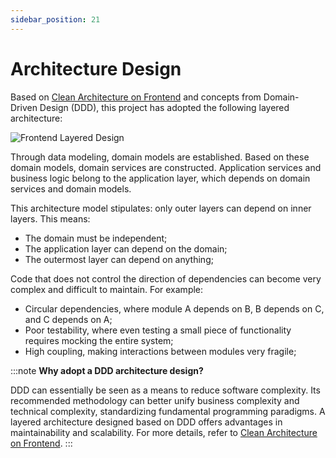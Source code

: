 ```yaml
---
sidebar_position: 21
---
```


# Architecture Design

Based on [Clean Architecture on Frontend](https://dev.to/bespoyasov/clean-architecture-on-frontend-4311) and concepts from Domain-Driven Design (DDD), this project has adopted the following layered architecture:

![Frontend Layered Design](/img/en/arch-design.png)

Through data modeling, domain models are established. Based on these domain models, domain services are constructed. Application services and business logic belong to the application layer, which depends on domain services and domain models.

This architecture model stipulates: only outer layers can depend on inner layers. This means:

- The domain must be independent;
- The application layer can depend on the domain;
- The outermost layer can depend on anything;

Code that does not control the direction of dependencies can become very complex and difficult to maintain. For example:

- Circular dependencies, where module A depends on B, B depends on C, and C depends on A;
- Poor testability, where even testing a small piece of functionality requires mocking the entire system;
- High coupling, making interactions between modules very fragile;

:::note
**Why adopt a DDD architecture design?**

DDD can essentially be seen as a means to reduce software complexity. Its recommended methodology can better unify business complexity and technical complexity, standardizing fundamental programming paradigms. A layered architecture designed based on DDD offers advantages in maintainability and scalability. For more details, refer to [Clean Architecture on Frontend](https://dev.to/bespoyasov/clean-architecture-on-frontend-4311).
:::
